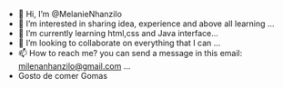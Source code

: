- 👋 Hi, I’m @MelanieNhanzilo
- 👀 I’m interested in  sharing idea, experience and above all learning ...
- 🌱 I’m currently learning  html,css and Java interface...
- 💞️ I’m looking to collaborate on  everything that I can ...
- 📫 How to reach me? you can send a message in this email: milenanhanzilo@gmail.com ...
- Gosto de comer Gomas

<!---
MelanieNhanzilo/MelanieNhanzilo is a ✨ special ✨ repository because its `README.md` (this file) appears on your GitHub profile.
You can click the Preview link to take a look at your changes.
--->
